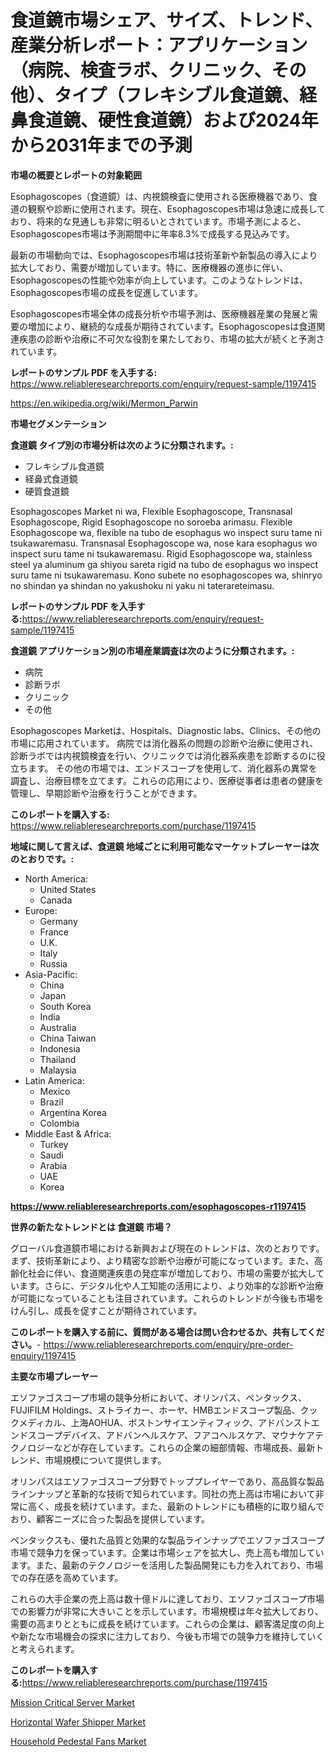 <p><h1>食道鏡市場シェア、サイズ、トレンド、産業分析レポート：アプリケーション（病院、検査ラボ、クリニック、その他）、タイプ（フレキシブル食道鏡、経鼻食道鏡、硬性食道鏡）および2024年から2031年までの予測</h1></p><p><strong>市場の概要とレポートの対象範囲</strong></p>
<p><p>Esophagoscopes（食道鏡）は、内視鏡検査に使用される医療機器であり、食道の観察や診断に使用されます。現在、Esophagoscopes市場は急速に成長しており、将来的な見通しも非常に明るいとされています。市場予測によると、Esophagoscopes市場は予測期間中に年率8.3%で成長する見込みです。</p><p>最新の市場動向では、Esophagoscopes市場は技術革新や新製品の導入により拡大しており、需要が増加しています。特に、医療機器の進歩に伴い、Esophagoscopesの性能や効率が向上しています。このようなトレンドは、Esophagoscopes市場の成長を促進しています。</p><p>Esophagoscopes市場全体の成長分析や市場予測は、医療機器産業の発展と需要の増加により、継続的な成長が期待されています。Esophagoscopesは食道関連疾患の診断や治療に不可欠な役割を果たしており、市場の拡大が続くと予測されています。</p></p>
<p><strong>レポートのサンプル PDF を入手する:</strong> <a href="https://www.reliableresearchreports.com/enquiry/request-sample/1197415">https://www.reliableresearchreports.com/enquiry/request-sample/1197415</a></p>
<p><a href="https://en.wikipedia.org/wiki/Mermon_Parwin">https://en.wikipedia.org/wiki/Mermon_Parwin</a></p>
<p><strong>市場セグメンテーション</strong></p>
<p><strong>食道鏡 タイプ別の市場分析は次のように分類されます。:</strong></p>
<p><ul><li>フレキシブル食道鏡</li><li>経鼻式食道鏡</li><li>硬質食道鏡</li></ul></p>
<p><p>Esophagoscopes Market ni wa, Flexible Esophagoscope, Transnasal Esophagoscope, Rigid Esophagoscope no soroeba arimasu. Flexible Esophagoscope wa, flexible na tubo de esophagus wo inspect suru tame ni tsukawaremasu. Transnasal Esophagoscope wa, nose kara esophagus wo inspect suru tame ni tsukawaremasu. Rigid Esophagoscope wa, stainless steel ya aluminum ga shiyou sareta rigid na tubo de esophagus wo inspect suru tame ni tsukawaremasu. Kono subete no esophagoscopes wa, shinryo no shindan ya shindan no yakushoku ni yaku ni taterareteimasu.</p></p>
<p><strong>レポートのサンプル PDF を入手する:</strong><a href="https://www.reliableresearchreports.com/enquiry/request-sample/1197415">https://www.reliableresearchreports.com/enquiry/request-sample/1197415</a></p>
<p><strong> 食道鏡 アプリケーション別の市場産業調査は次のように分類されます。:</strong></p>
<p><ul><li>病院</li><li>診断ラボ</li><li>クリニック</li><li>その他</li></ul></p>
<p><p>Esophagoscopes Marketは、Hospitals、Diagnostic labs、Clinics、その他の市場に応用されています。 病院では消化器系の問題の診断や治療に使用され、診断ラボでは内視鏡検査を行い、クリニックでは消化器系疾患を診断するのに役立ちます。 その他の市場では、エンドスコープを使用して、消化器系の異常を調査し、治療目標を立てます。これらの応用により、医療従事者は患者の健康を管理し、早期診断や治療を行うことができます。</p></p>
<p><strong>このレポートを購入する:</strong> <a href="https://www.reliableresearchreports.com/purchase/1197415">https://www.reliableresearchreports.com/purchase/1197415</a></p>
<p><strong>地域に関して言えば、食道鏡 地域ごとに利用可能なマーケットプレーヤーは次のとおりです。:</strong></p>
<p><ul>
    <li>
        North America:
        <ul>
            <li>United States</li>
            <li>Canada</li>
        </ul>
    </li>
    <li>
        Europe:
        <ul>
            <li>Germany</li>
            <li>France</li>
            <li>U.K.</li>
            <li>Italy</li>
            <li>Russia</li>
        </ul>
    </li>
    <li>
        Asia-Pacific:
        <ul>
            <li>China</li>
            <li>Japan</li>
            <li>South Korea</li>
            <li>India</li>
            <li>Australia</li>
            <li>China Taiwan</li>
            <li>Indonesia</li>
            <li>Thailand</li>
            <li>Malaysia</li>
        </ul>
    </li>
    <li>
        Latin America:
        <ul>
            <li>Mexico</li>
            <li>Brazil</li>
            <li>Argentina Korea</li>
            <li>Colombia</li>
        </ul>
    </li>
    <li>
        Middle East & Africa:
        <ul>
            <li>Turkey</li>
            <li>Saudi</li>
            <li>Arabia</li>
            <li>UAE</li>
            <li>Korea</li>
        </ul>
    </li>
    </ul></p>
<p><strong><a href="https://www.reliableresearchreports.com/esophagoscopes-r1197415">https://www.reliableresearchreports.com/esophagoscopes-r1197415</a></strong></p>
<p><strong>世界の新たなトレンドとは 食道鏡 市場？</strong></p>
<p><p>グローバル食道鏡市場における新興および現在のトレンドは、次のとおりです。まず、技術革新により、より精密な診断や治療が可能になっています。また、高齢化社会に伴い、食道関連疾患の発症率が増加しており、市場の需要が拡大しています。さらに、デジタル化や人工知能の活用により、より効率的な診断や治療が可能になっていることも注目されています。これらのトレンドが今後も市場をけん引し、成長を促すことが期待されています。</p></p>
<p><strong>このレポートを購入する前に、質問がある場合は問い合わせるか、共有してください。</strong>- <a href="https://www.reliableresearchreports.com/enquiry/pre-order-enquiry/1197415">https://www.reliableresearchreports.com/enquiry/pre-order-enquiry/1197415</a></p>
<p><strong>主要な市場プレーヤー</strong></p>
<p><p>エソファゴスコープ市場の競争分析において、オリンパス、ペンタックス、FUJIFILM Holdings、ストライカー、ホーヤ、HMBエンドスコープ製品、クックメディカル、上海AOHUA、ボストンサイエンティフィック、アドバンストエンドスコープデバイス、アドバンヘルスケア、フアコヘルスケア、マウナケアテクノロジーなどが存在しています。これらの企業の細部情報、市場成長、最新トレンド、市場規模について提供します。</p><p>オリンパスはエソファゴスコープ分野でトッププレイヤーであり、高品質な製品ラインナップと革新的な技術で知られています。同社の売上高は市場において非常に高く、成長を続けています。また、最新のトレンドにも積極的に取り組んでおり、顧客ニーズに合った製品を提供しています。</p><p>ペンタックスも、優れた品質と効果的な製品ラインナップでエソファゴスコープ市場で競争力を保っています。企業は市場シェアを拡大し、売上高も増加しています。また、最新のテクノロジーを活用した製品開発にも力を入れており、市場での存在感を高めています。</p><p>これらの大手企業の売上高は数十億ドルに達しており、エソファゴスコープ市場での影響力が非常に大きいことを示しています。市場規模は年々拡大しており、需要の高まりとともに成長を続けています。これらの企業は、顧客満足度の向上や新たな市場機会の探求に注力しており、今後も市場での競争力を維持していくと考えられます。</p></p>
<p><strong>このレポートを購入する:</strong><a href="https://www.reliableresearchreports.com/purchase/1197415">https://www.reliableresearchreports.com/purchase/1197415</a></p>
<p><p><a href="https://github.com/EdwarWatkinXXdd/Market-Research-Report-List-1/blob/main/mission-critical-server-market.md">Mission Critical Server Market</a></p><p><a href="https://github.com/hzxpgedq27/Market-Research-Report-List-1/blob/main/horizontal-wafer-shipper-market.md">Horizontal Wafer Shipper Market</a></p><p><a href="https://issuu.com/reportprime-2/docs/household-pedestal-fans-market-size-2030.pptx">Household Pedestal Fans Market</a></p></p>